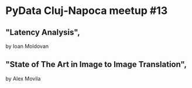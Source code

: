 # PyData Cluj-Napoca meetup #13

## "Latency Analysis", 
 by Ioan Moldovan

## "State of The Art in Image to Image Translation",
 by Alex Movila
